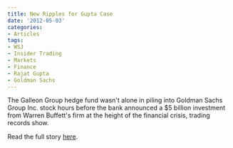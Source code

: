 ```yaml
---
title: New Ripples for Gupta Case
date: '2012-05-03'
categories:
- Articles
tags:
- WSJ
- Insider Trading
- Markets
- Finance
- Rajat Gupta
- Goldman Sachs
---
```


The Galleon Group hedge fund wasn't alone in piling into Goldman Sachs Group
Inc. stock hours before the bank announced a $5 billion investment from Warren
Buffett's firm at the height of the financial crisis, trading records show.

Read the full story
[here](http://wsj.com/article/SB10001424052702304743704577382311581712708.html).
